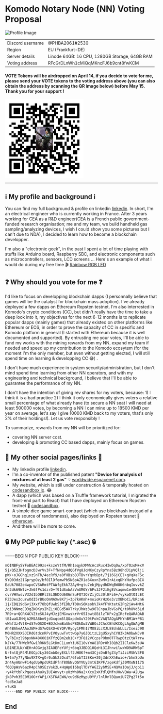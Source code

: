 # Komodo Notary Node (NN) Voting Proposal


![Profile Image](https://i.pinimg.com/236x/e0/c6/5f/e0c65f4c027454ab7ee2fe02a8a42bcd--dynasty-warriors-lee-joon.jpg)

|					|				|
| -----------------	| ------------- |
|Discord username 	| @PHBA2061#2530 |
|Region 			| EU (Frankfurt-DE)|
|Server details 	| Linode 64GB: 16 CPU, 1280GB Storage, 64GB RAM |
|Voting address 	| RFcGrDLnWh1cMiQqMKncFJ6b9cnt8fwKCM |



#### VOTE Tokens will be airdropped on April 14, if you decide to vote for me, please send your VOTE tokens to the voting address above (you can also obtain the address by scanning the QR image below) before May 15. Thank you for your support !




![QR voting address](https://raw.githubusercontent.com/NOCTLJRNE/Commands-Testing/master/qr-code%20RFcGrDLnWh1cMiQqMKncFJ6b9cnt8fwKCM%20200.png)

---

## :information_source: My profile and background :information_source:

You can find my full background & profile on linkedin [linkedin](https://www.linkedin.com/in/bao-an-pham-ho-b04814a3/). In short, I'm an electrical engineer who is currently working in France. After 3 years working for CEA as a R&D engineer(CEA is a French public government-funded research organisation; me and my team, we build handheld gas sampling/analyzing devices, I wish I could show you some pictures but I can't due to NDA), I decided to learn how to become a blockchain developper.

I'm also a "electronic geek", in the past I spent a lot of time playing with stuffs like Arduino board, Raspberry SBC, and electronic components such as microcontrollers, sensors, LCD screens ... Here's an example of what I would do during my free time :clapper: [Rainbow RGB LED](https://youtu.be/YA9X3_JJ8hM) 


## :question: Why should you vote for me :question:

I'd like to focus on developping blockchain dapps (I personnally believe that games will be the catalyst for blockchain mass adoption). I've already deployed a few dapps on Ethereum Ropsten testnet. I'm also interrested in Komodo's crypto conditions (CC), but didn't really have the time to take a deep look into it, my objectives for the next 6-12 months is to replicate popular dapps (mainly games) that already existed on other platforms like Ethereum or EOS, in order to prove the capacity of CC in specific and Komodo platform in general (I started with Ethereum because it is well documented and supported). By entrusting me your votes, I'll be able to fund my works with the mining rewards from my NN, expand my team if needed and speed up my contribution to the Komodo ecosytem (for the moment I'm the only member, but even without getting elected, I will still spend time on learning & developping CC :grin:) . 

I don't have much experience in system security/administration, but I don't mind spend time learning from other NN operators, and with my engineering and technical background, I believe that I'll be able to guarantee the performance of my NN.
 
I don't have the intention of giving rev shares for my voters, because: 1) I think it is a bad practice 2) I think it only economically gives voters a relative small percentage of what already have (to secure a NN seat I will need at least 500000 votes, by becoming a NN I can mine up to 18500 KMD per year on average, let's say I give 10000 KMD back to my voters, that's only 2% of their holdings!). Let us vote responsibly !

To summarize, rewards from my NN will be prioritized for: 
- covering NN server cost. 
- developing & promoting CC based dapps, mainly focus on games.
  
 
## :link: My other social pages/links :link:
- My linkedin profile [linkedin](https://www.linkedin.com/in/bao-an-pham-ho-b04814a3/).
- I'm a co-inventor of the published patent **"Device for analysis of mixtures of at least 2 gas"** :bulb: [worldwide.espacenet.com](https://worldwide.espacenet.com/publicationDetails/biblio?CC=US&NR=2017016840&KC=A1).
- My website, which is still under construction & temporally hosted on [codesandbox.io](https://64n60p245n.codesandbox.io/). :joy:
- A dapp (which was based on a Truffle framework tutorial, I migrated the front-end part to React) that I have deployed on Ethereum Ropsten testnet :dog: [codesandbox](https://jz0060zrmy.codesandbox.io/).
- A simple dice game smart-contract (which use blockhash instead of a true source of randomness), also deployed on Ropsten tesnet :game_die: [etherscan](https://ropsten.etherscan.io/address/0xb5a5734ba7198a2283730bc998f8af56408ca06d#code).
- And there will be more to come.


## :lock: My PGP public key (*.asc) :lock:
-----BEGIN PGP PUBLIC KEY BLOCK-----
```
mQINBFySYFoBEAC99zs+kszeYtfM/Rh1eqykXMWcAczRuc4IwDq0w/xpTOzoM+xV
5j/Q52JHfogmcDJwrVv3F+TfNNpp4dQGfVg8JqMKyCzyRpYna5Bz98hdJipVQlji
pW/+oJGGhq1xzSnTb/4ecRf9/a8fHBsb8JTBvrYqxbDpt/7j16GjCEl+gVqXaFSc
9YQ03dz2IGprypOz/bf0IlDfemwPb5N6pAZR1a6XuxnZwMvIrAixqDhYHufpc8IX
EaUk7082e4wpoCVSARmtPTAWfgEkk7ZAyH+gtu7ebjMpydhDWqBW8K6nbqIuvvkZ
Zn2dk69Wlz+Jk6fPs1dzrD+f91dSobAzVnUMGY/6Pv3JF2iEgEVsaqmw1e4KWEPO
cvrVHVwsvV32d1bOBRl3SLQEDOd686nSuFQT3QrZijCL30lBFi6+/vykoQtOIcEC
FZ3Jes2curwOdI5rBUoOmNAXw8K7j+3p7kAKmh+moioKrHzOe3/zXBMoCi/bRcn6
1j/IDQ19dGvj3Xxf78bQfUwbS3fEDb/T08vS6KeobVJk4fFYKtetGIPg2jAv4MtG
/qi3NNmqCD3gZNOKysIhZLj0EGd5WXTrkyJhWz3w96lCnpaJbVGsPQ/t0h8Vd5Ld
7R9+a+QCRX4CVZteSUJ4yMJzjEMGvwskrVr65Ibwt8BilzTKPx2gIRcfeQARAQAB
tB1waGJhMjA2MSA8bm9jdGxqcm5lQGxpdmUuY29tPokCVAQTAQgAPhYhBM1W+P81
vWaf3z4Vt8+dS7wQSXD+BQJckmBaAhsPBQkDw3VWBQsJCAcCBhUKCQgLAgQWAgMB
Ah4BAheAAAoJEM+dS7wQSXD+6YQP/Ryoy1FMh17MO8iLcXJL88dnbLLL/IseiJ9O
M0HR2XXXSJIRdGtdcnRPvIVOyuwTvttwGp7y6JQitzL2gU5xyhCY83k3AObwNJv0
TyFbIvzl9bpxNN48XOOiKTfzQBm2eb1C+Y3F8i2VCcpsPObm0TFRwpOtzCtW7rrw
kJYA/77HWzRfGw1RRKN5LGtDmC1LunYiU6I18vYmW81RDr0hI8Qb2IICleKw3sUA
LB1NEJLN/WEHrAOGvjg3IAOEFeYUfj+6bq3JBDQ10QeHi3IJhnvilwxWO9ARW6pT
UrfntQjP4MlEGCpJLy36CmbOeyEXLlf2UH8Kf+m43CjsDnBfgZ4yTiJziMShV3F8
N+tm7y77yNbu9XTX+gOr0uGk23OxdT/6fobTI3EKn+20j3dnXXhEwio+/bhnSpUo
2n4AyAUnwF14qdUp9pdUR1dFfnT8ObNvQGYVUy3mtGIKPF/zqeKdfjJ0MXoN117S
f6QJpWsV6azR4pCh0SEzVak2L+HqWp8I6bqlTDYfAGZ2ybMSE+NQVaIOajJ/gb11
+y4kYtbFxPqeosAhuXyIUI4nvyt+yUzWn8Na2+XcyIxKfdlQMfnU0wVQWa+A2Ugw
jk8Pvh35E0M10OrYAPj/XSFKAEWN/cu9d6zMypU9YP/lnlRnlBQaoiU7ZPg27t5o
fcd5eJa8
=7uKG
-----END PGP PUBLIC KEY BLOCK-----
```

## End
